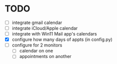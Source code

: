 # TODO
* [ ] integrate gmail calendar
* [ ] integrate iCloud/Apple calendar
* [ ] integrate with Win11 Mail app's calendars
* [x] configure how many days of appts (in config.py)
* [ ] configure for 2 monitors 
  * [ ] calendar on one
  * [ ] appointments on another